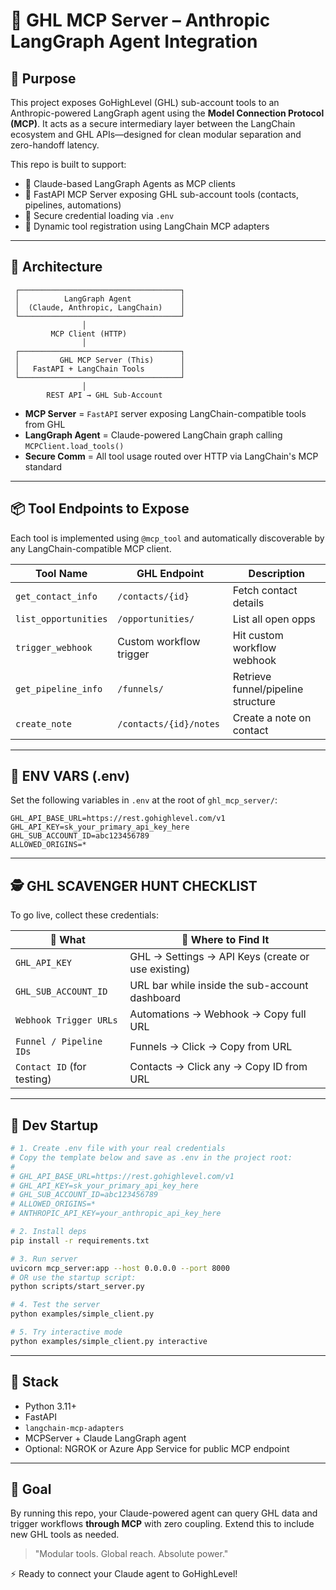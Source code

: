# 🧠 GHL MCP Server – Anthropic LangGraph Agent Integration

## 🧭 Purpose

This project exposes GoHighLevel (GHL) sub-account tools to an Anthropic-powered LangGraph agent using the **Model Connection Protocol (MCP)**. It acts as a secure intermediary layer between the LangChain ecosystem and GHL APIs—designed for clean modular separation and zero-handoff latency.

This repo is built to support:
- 🔹 Claude-based LangGraph Agents as MCP clients
- 🔹 FastAPI MCP Server exposing GHL sub-account tools (contacts, pipelines, automations)
- 🔹 Secure credential loading via `.env`
- 🔹 Dynamic tool registration using LangChain MCP adapters

---

## 🧱 Architecture

```text
 ┌────────────────────────────────────┐
 │          LangGraph Agent           │
 │  (Claude, Anthropic, LangChain)    │
 └────────────────────────────────────┘
                │
         MCP Client (HTTP)
                │
 ┌────────────────────────────────────┐
 │         GHL MCP Server (This)      │
 │   FastAPI + LangChain Tools        │
 └────────────────────────────────────┘
                │
        REST API → GHL Sub-Account
```

* **MCP Server** = `FastAPI` server exposing LangChain-compatible tools from GHL
* **LangGraph Agent** = Claude-powered LangChain graph calling `MCPClient.load_tools()`
* **Secure Comm** = All tool usage routed over HTTP via LangChain's MCP standard

---

## 📦 Tool Endpoints to Expose

Each tool is implemented using `@mcp_tool` and automatically discoverable by any LangChain-compatible MCP client.

| Tool Name            | GHL Endpoint            | Description                        |
| -------------------- | ----------------------- | ---------------------------------- |
| `get_contact_info`   | `/contacts/{id}`        | Fetch contact details              |
| `list_opportunities` | `/opportunities/`       | List all open opps                 |
| `trigger_webhook`    | Custom workflow trigger | Hit custom workflow webhook        |
| `get_pipeline_info`  | `/funnels/`             | Retrieve funnel/pipeline structure |
| `create_note`        | `/contacts/{id}/notes`  | Create a note on contact           |

---

## 🔐 ENV VARS (.env)

Set the following variables in `.env` at the root of `ghl_mcp_server/`:

```env
GHL_API_BASE_URL=https://rest.gohighlevel.com/v1
GHL_API_KEY=sk_your_primary_api_key_here
GHL_SUB_ACCOUNT_ID=abc123456789
ALLOWED_ORIGINS=*
```

---

## 🕵️ GHL SCAVENGER HUNT CHECKLIST

To go live, collect these credentials:

| 🧩 What                    | 📍 Where to Find It                                |
| -------------------------- | -------------------------------------------------- |
| `GHL_API_KEY`              | GHL → Settings → API Keys (create or use existing) |
| `GHL_SUB_ACCOUNT_ID`       | URL bar while inside the sub-account dashboard     |
| `Webhook Trigger URLs`     | Automations → Webhook → Copy full URL              |
| `Funnel / Pipeline IDs`    | Funnels → Click → Copy from URL                    |
| `Contact ID` (for testing) | Contacts → Click any → Copy ID from URL            |

---

## 🚀 Dev Startup

```bash
# 1. Create .env file with your real credentials
# Copy the template below and save as .env in the project root:
#
# GHL_API_BASE_URL=https://rest.gohighlevel.com/v1
# GHL_API_KEY=sk_your_primary_api_key_here
# GHL_SUB_ACCOUNT_ID=abc123456789
# ALLOWED_ORIGINS=*
# ANTHROPIC_API_KEY=your_anthropic_api_key_here

# 2. Install deps
pip install -r requirements.txt

# 3. Run server
uvicorn mcp_server:app --host 0.0.0.0 --port 8000
# OR use the startup script:
python scripts/start_server.py

# 4. Test the server
python examples/simple_client.py

# 5. Try interactive mode
python examples/simple_client.py interactive
```

---

## 🧰 Stack

* Python 3.11+
* FastAPI
* `langchain-mcp-adapters`
* MCPServer + Claude LangGraph agent
* Optional: NGROK or Azure App Service for public MCP endpoint

---

## 🎯 Goal

By running this repo, your Claude-powered agent can query GHL data and trigger workflows **through MCP** with zero coupling. Extend this to include new GHL tools as needed.

> "Modular tools. Global reach. Absolute power."

⚡ Ready to connect your Claude agent to GoHighLevel! 